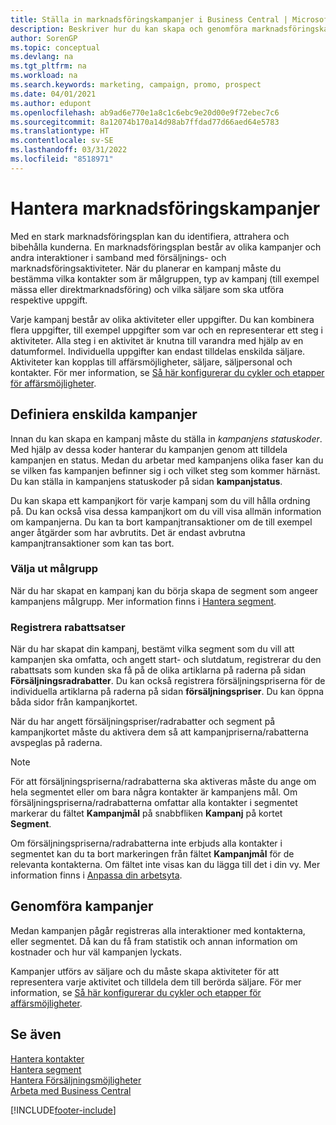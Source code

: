 ```yaml
---
title: Ställa in marknadsföringskampanjer i Business Central | Microsoft Docs
description: Beskriver hur du kan skapa och genomföra marknadsföringskampanjer i Business Central för att identifiera och attrahera potentiella kunder och bibehålla befintliga.
author: SorenGP
ms.topic: conceptual
ms.devlang: na
ms.tgt_pltfrm: na
ms.workload: na
ms.search.keywords: marketing, campaign, promo, prospect
ms.date: 04/01/2021
ms.author: edupont
ms.openlocfilehash: ab9ad6e770e1a8c1c6ebc9e20d00e9f72ebec7c6
ms.sourcegitcommit: 8a12074b170a14d98ab7ffdad77d66aed64e5783
ms.translationtype: HT
ms.contentlocale: sv-SE
ms.lasthandoff: 03/31/2022
ms.locfileid: "8518971"
---
```

# <a name="managing-marketing-campaigns"></a>Hantera marknadsföringskampanjer
Med en stark marknadsföringsplan kan du identifiera, attrahera och bibehålla kunderna. En marknadsföringsplan består av olika kampanjer och andra interaktioner i samband med försäljnings- och marknadsföringsaktiviteter. När du planerar en kampanj måste du bestämma vilka kontakter som är målgruppen, typ av kampanj (till exempel mässa eller direktmarknadsföring) och vilka säljare som ska utföra respektive uppgift.

Varje kampanj består av olika aktiviteter eller uppgifter. Du kan kombinera flera uppgifter, till exempel uppgifter som var och en representerar ett steg i aktiviteter. Alla steg i en aktivitet är knutna till varandra med hjälp av en datumformel. Individuella uppgifter kan endast tilldelas enskilda säljare. Aktiviteter kan kopplas till affärsmöjligheter, säljare, säljpersonal och kontakter. För mer information, se [Så här konfigurerar du cykler och etapper för affärsmöjligheter](marketing-how-setup-opportunity-sales-cycles-stages.md).

## <a name="defining-individual-campaigns"></a>Definiera enskilda kampanjer
Innan du kan skapa en kampanj måste du ställa in *kampanjens statuskoder*. Med hjälp av dessa koder hanterar du kampanjen genom att tilldela kampanjen en status. Medan du arbetar med kampanjens olika faser kan du se vilken fas kampanjen befinner sig i och vilket steg som kommer härnäst. Du kan ställa in kampanjens statuskoder på sidan **kampanjstatus**.

Du kan skapa ett kampanjkort för varje kampanj som du vill hålla ordning på. Du kan också visa dessa kampanjkort om du vill visa allmän information om kampanjerna.
Du kan ta bort kampanjtransaktioner om de till exempel anger åtgärder som har avbrutits. Det är endast avbrutna kampanjtransaktioner som kan tas bort.

### <a name="selecting-the-target-audience"></a>Välja ut målgrupp
När du har skapat en kampanj kan du börja skapa de segment som angeer kampanjens målgrupp. Mer information finns i [Hantera segment](marketing-segments.md).

### <a name="registering-discount-percentages"></a>Registrera rabattsatser
När du har skapat din kampanj, bestämt vilka segment som du vill att kampanjen ska omfatta, och angett start- och slutdatum, registrerar du den rabattsats som kunden ska få på de olika artiklarna på raderna på sidan **Försäljningsradrabatter**. Du kan också registrera försäljningspriserna för de individuella artiklarna på raderna på sidan **försäljningspriser**. Du kan öppna båda sidor från kampanjkortet.

 När du har angett försäljningspriser/radrabatter och segment på kampanjkortet måste du aktivera dem så att kampanjpriserna/rabatterna avspeglas på raderna.

> [!NOTE]  
>   För att försäljningspriserna/radrabatterna ska aktiveras måste du ange om hela segmentet eller om bara några kontakter är kampanjens mål. Om försäljningspriserna/radrabatterna omfattar alla kontakter i segmentet markerar du fältet **Kampanjmål** på snabbfliken **Kampanj** på kortet **Segment**.

Om försäljningspriserna/radrabatterna inte erbjuds alla kontakter i segmentet kan du ta bort markeringen från fältet **Kampanjmål** för de relevanta kontakterna. Om fältet inte visas kan du lägga till det i din vy. Mer information finns i [Anpassa din arbetsyta](ui-personalization-user.md).

## <a name="conducting-campaigns"></a>Genomföra kampanjer
Medan kampanjen pågår registreras alla interaktioner med kontakterna, eller segmentet. Då kan du få fram statistik och annan information om kostnader och hur väl kampanjen lyckats.

Kampanjer utförs av säljare och du måste skapa aktiviteter för att representera varje aktivitet och tilldela dem till berörda säljare. För mer information, se [Så här konfigurerar du cykler och etapper för affärsmöjligheter](marketing-how-setup-opportunity-sales-cycles-stages.md).

## <a name="see-also"></a>Se även
[Hantera kontakter](marketing-contacts.md)  
[Hantera segment](marketing-segments.md)  
[Hantera Försäljningsmöjligheter](marketing-manage-sales-opportunities.md)  
[Arbeta med Business Central](ui-work-product.md)  


[!INCLUDE[footer-include](includes/footer-banner.md)]